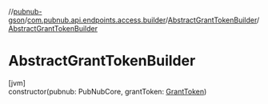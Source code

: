 //[pubnub-gson](../../../index.md)/[com.pubnub.api.endpoints.access.builder](../index.md)/[AbstractGrantTokenBuilder](index.md)/[AbstractGrantTokenBuilder](-abstract-grant-token-builder.md)

# AbstractGrantTokenBuilder

[jvm]\
constructor(pubnub: PubNubCore, grantToken: [GrantToken](../../com.pubnub.api.endpoints.access/-grant-token/index.md))
